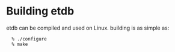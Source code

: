 Building etdb
============
etdb can be compiled and used on Linux. building is as simple as:
```building
  % ./configure
  % make
```
  

